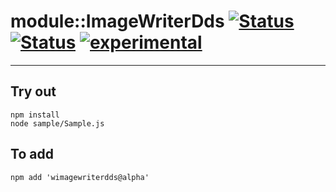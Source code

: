 
# module::ImageWriterDds [![Status](https://circleci.com/gh/Wandalen/wImageWriterDds.svg?style=shield)](https://img.shields.io/circleci/build/github/Wandalen/wImageWriterDds?label=Test&logo=Test) [![Status](https://github.com/Wandalen/wImageWriterDds/workflows/Test/badge.svg)](https://github.com/Wandalen/wImageWriterDds/actions?query=workflow%3ATest) [![experimental](https://img.shields.io/badge/stability-experimental-orange.svg)](https://github.com/emersion/stability-badges#experimental)

___

## Try out
```
npm install
node sample/Sample.js
```

## To add
```
npm add 'wimagewriterdds@alpha'
```

